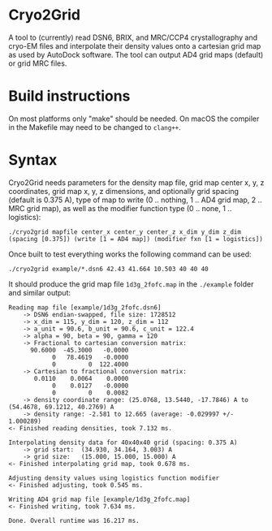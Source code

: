 # Cryo2Grid

A tool to (currently) read DSN6, BRIX, and MRC/CCP4 crystallography and cryo-EM files and interpolate their density values onto a cartesian grid map as used by AutoDock software. The tool can output AD4 grid maps (default) or grid MRC files.

# Build instructions

On most platforms only "make" should be needed. On macOS the compiler in the Makefile may need to be changed to `clang++`.

# Syntax

Cryo2Grid needs parameters for the density map file, grid map center x, y, z coordinates, grid map x, y, z dimensions, and optionally grid spacing (default is 0.375 A), type of map to write (0 .. nothing, 1 .. AD4 grid map, 2 .. MRC grid map), as well as the modifier function type (0 .. none, 1 .. logistics):

`./cryo2grid mapfile center_x center_y center_z x_dim y_dim z_dim (spacing [0.375]) (write [1 = AD4 map]) (modifier fxn [1 = logistics])`

Once built to test everything works the following command can be used:

`./cryo2grid example/*.dsn6 42.43 41.664 10.503 40 40 40`

It should produce the grid map file `1d3g_2fofc.map` in the `./example` folder and similar output:
```
Reading map file [example/1d3g_2fofc.dsn6]
    -> DSN6 endian-swapped, file size: 1728512
    -> x_dim = 115, y_dim = 120, z_dim = 112
    -> a_unit = 90.6, b_unit = 90.6, c_unit = 122.4
    -> alpha = 90, beta = 90, gamma = 120
    -> Fractional to cartesian conversion matrix:
	  90.6000  -45.3000   -0.0000
	        0   78.4619   -0.0000
	        0         0  122.4000
    -> Cartesian to fractional conversion matrix:
	   0.0110    0.0064    0.0000
	        0    0.0127   -0.0000
	        0         0    0.0082
    -> density coordinate range: (25.0768, 13.5440, -17.7846) A to (54.4678, 69.1212, 40.2769) A
    -> density range: -2.581 to 12.665 (average: -0.029997 +/- 1.000289)
<- Finished reading densities, took 7.132 ms.

Interpolating density data for 40x40x40 grid (spacing: 0.375 A)
    -> grid start:  (34.930, 34.164, 3.003) A
    -> grid size:   (15.000, 15.000, 15.000) A
<- Finished interpolating grid map, took 0.678 ms.

Adjusting density values using logistics function modifier
<- Finished adjusting, took 0.545 ms.

Writing AD4 grid map file [example/1d3g_2fofc.map]
<- Finished writing, took 7.634 ms.

Done. Overall runtime was 16.217 ms.
```
